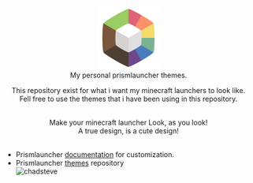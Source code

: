 <p align="center">
  <img src="https://github.com/tiffylikecat/prismlauncherThemes/blob/main/catppuccin/prismlauncherLogo.png" alt="prismlauncherLogo"><br>
  My personal prismlauncher themes.
</p>

<p align="center">
This repository exist for what i want my minecraft launchers to look like.<br> Fell free to use the themes that i have been using in this repository.<br> <br>
</p>

<p align="center">
Make your minecraft launcher Look, as you look!<br>
A true design, is a cute design!<br> <br>
</p>

- Prismlauncher [documentation](https://prismlauncher.org/wiki/getting-started/change-themes/) for customization.
- Prismlauncher [themes](https://github.com/PrismLauncher/Themes/tree/main/themes) repository<br>
![chadsteve](https://media1.tenor.com/m/2iBayblKJlsAAAAC/minecraft-minecraft-memes.gif)
